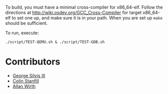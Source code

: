 To build, you must have a minimal cross-compiler for x86_64-elf. Follow the 
directions at http://wiki.osdev.org/GCC_Cross-Compiler for target x86_64-elf to set 
one up, and make sure it is in your path. When you are set up `make` should be 
sufficient.

To run, execute:

    ./script/TEST-QEMU.sh & ./script/TEST-GDB.sh

# Contributors

- [George Silvis III](https://github.com/gsilvis)
- [Colin Stanfill](https://github.com/cstanfill)
- [Allan Wirth](https://github.com/allanlw)
